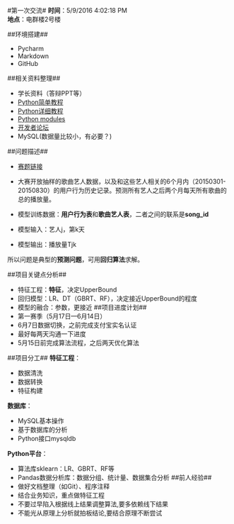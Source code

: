 #第一次交流#
**时间**：5/9/2016 4:02:18 PM     
**地点**：电群楼2号楼

##环境搭建##
- Pycharm
- Markdown
- GitHub

##相关资料整理##
- 学长资料（答辩PPT等）
- [Python简单教程](http://www.runoob.com/python/python-lists.html)
- [Python详细教程](http://python3-cookbook.readthedocs.io/zh_CN/latest/copyright.html)
- [Python modules](http://www.lfd.uci.edu/~gohlke/pythonlibs/)
- [开发者论坛](https://bbs.aliyun.com/thread/254.html?spm=5176.100067.5678.4.cGGZWk&type=1147#tabA)
- MySQL(数据量比较小，有必要？)

##问题描述##
- [赛题链接](https://tianchi.shuju.aliyun.com/competition/information.htm?spm=5176.100067.5678.2.8CR0Yd&raceId=231531)
- 大赛开放抽样的歌曲艺人数据，以及和这些艺人相关的6个月内（20150301-20150830）的用户行为历史记录。预测所有艺人之后两个月每天所有歌曲的总的播放量。

- 模型训练数据：**用户行为表**和**歌曲艺人表**，二者之间的联系是**song_id**
- 模型输入：艺人j，第k天
- 模型输出：播放量Tjk

所以问题是典型的**预测问题**，可用**回归算法**求解。

##项目关键点分析##
- 特征工程：**特征**，决定UpperBound
- 回归模型：LR、DT（GBRT、RF），决定接近UpperBound的程度
- 模型的融合：参数，更接近
##项目进度计划##
- 第一赛季（5月17日—6月14日）
- 6月7日数据切换，之前完成支付宝实名认证
- 最好每两天沟通一下进度
- 5月15日前完成算法流程，之后两天优化算法

##项目分工##
**特征工程**：

- 数据清洗
- 数据转换
- 特征构建

**数据库**：

- MySQL基本操作
- 基于数据库的分析
- Python接口mysqldb

**Python平台**：

- 算法库sklearn：LR、GBRT、RF等
- Pandas数据分析库：数据分组、统计量、数据集合分析
##前人经验##
- 做好文档整理（如Git）、程序注释
- 结合业务知识，重点做特征工程
- 不要过早陷入根据线上结果调整算法,要多依赖线下结果
- 不能光从原理上分析就拍板结论,要结合原理不断尝试
